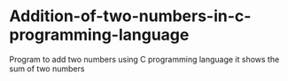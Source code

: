 # Addition-of-two-numbers-in-c-programming-language
Program to add two numbers using C programming language
it shows the sum of two numbers